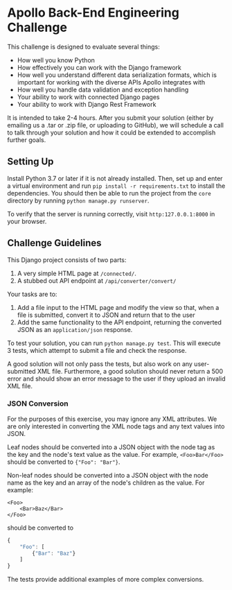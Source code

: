 # Apollo Back-End Engineering Challenge

This challenge is designed to evaluate several things:
 - How well you know Python
 - How effectively you can work with the Django framework
 - How well you understand different data serialization formats, which is important for working with the diverse APIs Apollo integrates with
 - How well you handle data validation and exception handling
 - Your ability to work with connected Django pages
 - Your ability to work with Django Rest Framework
 
It is intended to take 2-4 hours. After you submit your solution (either by emailing us a .tar or .zip file, or uploading to GitHub), we will schedule a call to talk through your solution and how it could be extended to accomplish further goals.
 
## Setting Up

Install Python 3.7 or later if it is not already installed. Then, set up and enter a virtual environment and run `pip install -r requirements.txt` to install the dependencies. You should then be able to run the project from the `core` directory by running `python manage.py runserver`.

To verify that the server is running correctly, visit `http:127.0.0.1:8000` in your browser.

## Challenge Guidelines

This Django project consists of two parts:
1. A very simple HTML page at `/connected/`.
2. A stubbed out API endpoint at `/api/converter/convert/`

Your tasks are to:
1. Add a file input to the HTML page and modify the view so that, when a file is submitted, convert it to JSON and return that to the user
2. Add the same functionality to the API endpoint, returning the converted JSON as an `application/json` response.

To test your solution, you can run `python manage.py test`. This will execute 3 tests, which attempt to submit a file and check the response.

A good solution will not only pass the tests, but also work on any user-submitted XML file.
Furthermore, a good solution should never return a 500 error and should show an error message to the user if they upload an invalid XML file.

### JSON Conversion

For the purposes of this exercise, you may ignore any XML attributes. We are only interested in converting the XML node tags and any text values into JSON.

Leaf nodes should be converted into a JSON object with the node tag as the key and the node's text value as the value. For example, `<Foo>Bar</Foo>` should be converted to `{"Foo": "Bar"}`.

Non-leaf nodes should be converted into a JSON object with the node name as the key and an array of the node's children as the value. For example:
```
<Foo>
    <Bar>Baz</Bar>
</Foo>
```
should be converted to
```javascript
{
    "Foo": [
        {"Bar": "Baz"}
    ]
}
```

The tests provide additional examples of more complex conversions.
